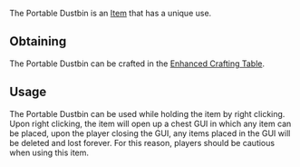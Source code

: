 The Portable Dustbin is an [Item](https://github.com/Slimefun/Slimefun4/wiki/Items) that has a unique use.

## Obtaining

The Portable Dustbin can be crafted in the [Enhanced Crafting Table](https://github.com/Slimefun/Slimefun4/wiki/Enhanced-Crafting-Table).

## Usage

The Portable Dustbin can be used while holding the item by right clicking. Upon right clicking, the item will open up a chest GUI in which any item can be placed, upon the player closing the GUI, any items placed in the GUI will be deleted and lost forever. For this reason, players should be cautious when using this item.
